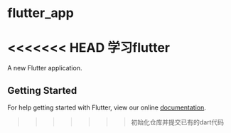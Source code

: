 # flutter_app
<<<<<<< HEAD
学习flutter
=======

A new Flutter application.

## Getting Started

For help getting started with Flutter, view our online
[documentation](https://flutter.io/).
>>>>>>> 初始化仓库并提交已有的dart代码

